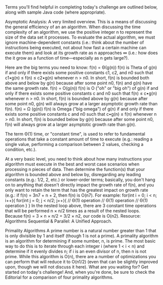 Terms you'll find helpful in completing today's challenge are outlined below, along with sample Java code (where appropriate).

Asymptotic Analysis: A very limited overview.
This is a means of discussing the general efficiency of an an algorithm. When discussing the time complexity of an algorithm, we use the positive integer n to represent the size of the data set it processes. To evaluate the actual algorithm, we must ignore machine-dependent constants (i.e.: think about the number of instructions being executed, not about how fast a certain machine can execute them) and look at its growth rate as n approaches ∞ (i.e.: how does the it grow as a function of time—especially as n gets large?).

Here are the big terms you need to know:
f(n) = Θ(g(n))
f(n) is Theta of g(n) if and only if there exists some positive constants c1, c2, and n0 such that c1•g(n) ≤ f(n) ≤ c2•g(n) whenever n > n0. In short, f(n) is bounded both above and below by g(n) because after some point n0, f(n) and g(n) have the same growth rate.
f(n) = O(g(n))
f(n) is O ("oh" or "big oh") of g(n) if and only if there exists some positive constants c and n0 such that f(n) ≤ c•g(n) whenever n > n0. In short, f(n) is bounded above by g(n) because after some point n0, g(n) will always grow at a larger asymptotic growth rate than f(n).
f(n) = Ω (g(n))
f(n) is Omega ("big omega") of g(n) if and only if there exists some positive constants c and n0 such that c•g(n) ≤ f(n) whenever n > n0. In short, f(n) is bounded below by g(n) because after some point n0, f(n) will always grow at a larger asymptotic growth rate than g(n).

The term Θ(1) time, or "constant time", is used to refer to fundamental operations that take a constant amount of time to execute (e.g.: reading a single value, performing a comparison between 2 values, checking a condition, etc.).

At a very basic level, you need to think about how many instructions your algorithm must execute in the best and worst case scenarios when processing n pieces of data. Then determine the function(s) that your algorithm is bounded above and below by, disregarding any leading constants (e.g.: 1/2, 2, etc.) or lower-order terms; basically, you don't hang on to anything that doesn't directly impact the growth rate of f(n), and you only want to retain the term that has the greatest impact on growth rate (e.g.: if f(n) = 3n7 + n + 2, then f(n) is O(n7). For example:
for(int i = 0; i < n; i++){
    for(int j = 0; j < n/2; j++){
        // Θ(1) operation
        // Θ(1) operation
        // Θ(1) operation
    }
}
In the nested loop above, there are 3 constant time operations that will be performed n × n/2 times as a result of the nested loops. Because f(n) = 3 × n × n/2 = 3/2 × n2, our code is O(n2).
Resource: Algorithms Sequential & Parallel: A Unified Approach.

Primality Algorithms
A prime number is a natural number greater than 1 that is only divisible by 1 and itself (though 1 is not a prime). A primality algorithm is an algorithm for determining if some number, n, is prime. The most basic way to do this is to iterate through each integer i (where 1 < i < n) and determine if it evenly divides n; if i is an even divisor of n, then n is not prime. While this algorithm is O(n), there are a number of optimizations you can perform that will reduce it to O(n1/2) (even that can be slightly improved upon, though we will not discuss it here). What are you waiting for? Get started on today's challenge! And, when you're done, be sure to check the Editorial for a comparison of four primality algorithms.